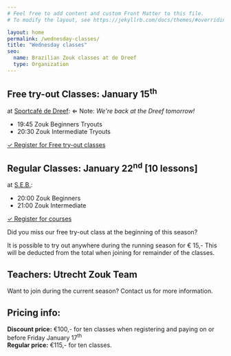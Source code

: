 ```yaml
---
# Feel free to add content and custom Front Matter to this file.
# To modify the layout, see https://jekyllrb.com/docs/themes/#overriding-theme-defaults

layout: home
permalink: /wednesday-classes/
title: "Wednesday classes"
seo:
  name: Brazilian Zouk classes at de Dreef
  type: Organization
---
```


## Free try-out Classes: January 15<sup>th</sup>
at [Sportcafé de Dreef](https://www.google.com/maps/place/Sportcafe+De+Dreef/@52.1210203,5.1168421,17z/data=!3m1!4b1!4m5!3m4!1s0x47c66f20f13d3cad:0x4866ca24be334309!8m2!3d52.1210203!4d5.1190308):
⇐ 
Note:
<i>
We're back at the Dreef tomorrow!
</i>

- 19:45 Zouk Beginners Tryouts
- 20:30 Zouk Intermediate Tryouts

<a
  class="call-to-action"
  target="blank"
  href="http://www.salsaventura.nl/utrecht">
  ✓ Register for Free try-out classes
</a>


## Regular Classes: January 22<sup>nd</sup> [10 lessons]

at [S.E.B.](https://www.google.com/maps/place/Stichting+Elinkwijk's+Belang/@52.1095517,5.0804193,17z/data=!4m5!3m4!1s0x47c66fa6dcdca4d3:0xe8efd68816a59fd0!8m2!3d52.1095517!4d5.082608):
- 20:00 Zouk Beginners
- 21:00 Zouk Intermediate

<a
  class="call-to-action"
  target="blank"
  href="http://www.salsaventura.nl/utrecht">
  ✓ Register for courses
</a>

Did you miss our free try-out class at the beginning of this season?

It is possible to try out anywhere during the running season for € 15,-
This will be deducted from the total when joining for remainder of the classes.

## Teachers: Utrecht Zouk Team

Want to join during the current season?
Contact us for more information.

## Pricing info:
**Discount price:** €100,- for ten classes
when registering and paying on or before Friday January 17<sup>th</sup>  
**Regular price:** €115,- for ten classes.

